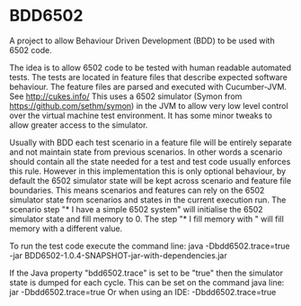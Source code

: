 BDD6502
=======

A project to allow Behaviour Driven Development (BDD) to be used with 6502 code.

The idea is to allow 6502 code to be tested with human readable automated tests.
The tests are located in feature files that describe expected software behaviour.
The feature files are parsed and executed with Cucumber-JVM. See http://cukes.info/
This uses a 6502 simulator (Symon from https://github.com/sethm/symon) in the JVM to allow very low level control over the virtual machine test environment.
It has some minor tweaks to allow greater access to the simulator.

Usually with BDD each test scenario in a feature file will be entirely separate and not maintain state from previous scenarios.
In other words a scenario should contain all the state needed for a test and test code usually enforces this rule.
However in this implementation this is only optional behaviour, by default the 6502 simulator state will be kept across scenario and feature file boundaries.
This means scenarios and features can rely on the 6502 simulator state from scenarios and states in the current execution run.
The scenario step "* I have a simple 6502 system" will initialise the 6502 simulator state and fill memory to 0.
The step "* I fill memory with <value>" will fill memory with a different value.

To run the test code execute the command line: java -Dbdd6502.trace=true -jar BDD6502-1.0.4-SNAPSHOT-jar-with-dependencies.jar

If the Java property "bdd6502.trace" is set to be "true" then the simulator state is dumped for each cycle.
This can be set on the command java line: jar -Dbdd6502.trace=true
Or when using an IDE: -Dbdd6502.trace=true
